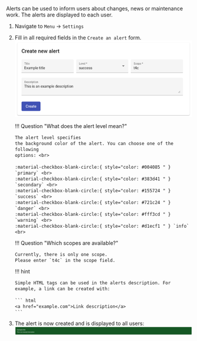 <!--
 ~ SPDX-FileCopyrightText: Copyright DB InfraGO AG and contributors
 ~ SPDX-License-Identifier: Apache-2.0
 -->

Alerts can be used to inform users about changes, news or maintenance work. The
alerts are displayed to each user.

1.  Navigate to `Menu` → `Settings`
2.  Fill in all required fields in the `Create an alert` form.
    ![Create an alert](create.png)

    !!! Question "What does the alert level mean?"

        The alert level specifies
        the background color of the alert. You can choose one of the following
        options: <br>

        :material-checkbox-blank-circle:{ style="color: #004085 " } `primary` <br>
        :material-checkbox-blank-circle:{ style="color: #383d41 " } `secondary` <br>
        :material-checkbox-blank-circle:{ style="color: #155724 " } `success` <br>
        :material-checkbox-blank-circle:{ style="color: #721c24 " } `danger` <br>
        :material-checkbox-blank-circle:{ style="color: #fff3cd " } `warning` <br>
        :material-checkbox-blank-circle:{ style="color: #d1ecf1 " } `info` <br>

    !!! Question "Which scopes are available?"

        Currently, there is only one scope.
        Please enter `t4c` in the scope field.

    !!! hint

        Simple HTML tags can be used in the alerts description. For
        example, a link can be created with:

        ``` html
        <a href="example.com">Link description</a>
        ```

3.  The alert is now created and is displayed to all users:
    ![Success alert](success_alert.png)
